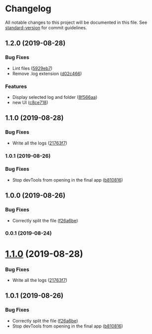 # Changelog

All notable changes to this project will be documented in this file. See [standard-version](https://github.com/conventional-changelog/standard-version) for commit guidelines.

## 1.2.0 (2019-08-28)


### Bug Fixes

* Lint files ([5929eb7](https://github.com/Gaspacchio/log-splitter/commit/5929eb7))
* Remove .log extension ([d02c466](https://github.com/Gaspacchio/log-splitter/commit/d02c466))


### Features

* Display selected log and folder ([8f566aa](https://github.com/Gaspacchio/log-splitter/commit/8f566aa))
* new UI ([c8ce718](https://github.com/Gaspacchio/log-splitter/commit/c8ce718))

## 1.1.0 (2019-08-28)


### Bug Fixes

* Write all the logs ([21763f7](https://github.com/Gaspacchio/log-splitter/commit/21763f7))

### 1.0.1 (2019-08-26)


### Bug Fixes

* Stop devTools from opening in the final app ([b810816](https://github.com/Gaspacchio/log-splitter/commit/b810816))

## 1.0.0 (2019-08-26)


### Bug Fixes

* Correctly split the file ([f26a6be](https://github.com/Gaspacchio/log-splitter/commit/f26a6be))

### 0.0.1 (2019-08-24)

# [1.1.0](https://github.com/Gaspacchio/log-splitter/compare/1.0.1...1.1.0) (2019-08-28)

### Bug Fixes

- Write all the logs ([21763f7](https://github.com/Gaspacchio/log-splitter/commit/21763f7))

## 1.0.1 (2019-08-26)

### Bug Fixes

- Correctly split the file ([f26a6be](https://github.com/Gaspacchio/log-splitter/commit/f26a6be))
- Stop devTools from opening in the final app ([b810816](https://github.com/Gaspacchio/log-splitter/commit/b810816))
